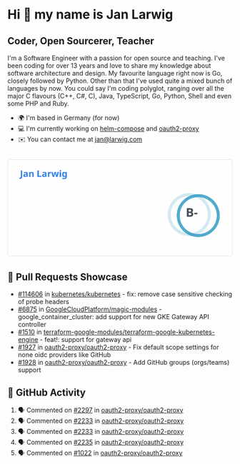# Hi 👋 my name is Jan Larwig

## Coder, Open Sourcerer, Teacher

I'm a Software Engineer with a passion for open source and teaching. I've been coding for over 13 years and love to share my knowledge about software architecture and design. My favourite language right now is Go, closely followed by Python. Other than that I've used quite a mixed bunch of languages by now. You could say I'm coding polyglot, ranging over all the major C flavours (C++, C#, C), Java, TypeScript, Go, Python, Shell and even some PHP and Ruby.

- 🌍 I'm based in Germany (for now)
- 💻 I'm currently working on [helm-compose](https://seacrew.github.io/helm-compose/) and [oauth2-proxy](https://github.com/oauth2-proxy/oauth2-proxy)
- ✉️ You can contact me at [jan@larwig.com](mailto:jan@larwig.com)

<br>

<a href="https://github.com/anuraghazra/github-readme-stats">
  <picture>
    <source
      srcset="https://raw.githubusercontent.com/tuunit/tuunit/main/general_dark.svg" 
      media="(prefers-color-scheme: dark)" 
    />
    <source
      srcset="https://raw.githubusercontent.com/tuunit/tuunit/main/general_light.svg" 
      media="(prefers-color-scheme: light), (prefers-color-scheme: no-preference)" 
    />
    <img src="https://raw.githubusercontent.com/tuunit/tuunit/main/general_light.svg" />
  </picture>
</a>

## 🔧 Pull Requests Showcase

- [#114606](https://github.com/kubernetes/kubernetes/issues/114606) in [kubernetes/kubernetes](https://github.com/kubernetes/kubernetes) - fix: remove case sensitive checking of probe headers
- [#6875](https://github.com/GoogleCloudPlatform/magic-modules/pull/6875) in [GoogleCloudPlatform/magic-modules](https://github.com/GoogleCloudPlatform/magic-modules) - google_container_cluster: add support for new GKE Gateway API controller
- [#1510](https://github.com/terraform-google-modules/terraform-google-kubernetes-engine/pull/1510) in [terraform-google-modules/terraform-google-kubernetes-engine](https://github.com/terraform-google-modules/terraform-google-kubernetes-engine) - feat!: support for gateway api
- [#1927](https://github.com/oauth2-proxy/oauth2-proxy/issues/1927) in [oauth2-proxy/oauth2-proxy](https://github.com/oauth2-proxy/oauth2-proxy) - Fix default scope settings for none oidc providers like GitHub
- [#1928](https://github.com/oauth2-proxy/oauth2-proxy/issues/1928) in [oauth2-proxy/oauth2-proxy](https://github.com/oauth2-proxy/oauth2-proxy) - Add GitHub groups (orgs/teams) support

## 🔔 GitHub Activity

<!--START_SECTION:activity-->
1. 🗣 Commented on [#2297](https://github.com/oauth2-proxy/oauth2-proxy/pull/2297#issuecomment-1793831914) in [oauth2-proxy/oauth2-proxy](https://github.com/oauth2-proxy/oauth2-proxy)
2. 🗣 Commented on [#2233](https://github.com/oauth2-proxy/oauth2-proxy/issues/2233#issuecomment-1793829760) in [oauth2-proxy/oauth2-proxy](https://github.com/oauth2-proxy/oauth2-proxy)
3. 🗣 Commented on [#2233](https://github.com/oauth2-proxy/oauth2-proxy/issues/2233#issuecomment-1793580179) in [oauth2-proxy/oauth2-proxy](https://github.com/oauth2-proxy/oauth2-proxy)
4. 🗣 Commented on [#2235](https://github.com/oauth2-proxy/oauth2-proxy/pull/2235#issuecomment-1793426466) in [oauth2-proxy/oauth2-proxy](https://github.com/oauth2-proxy/oauth2-proxy)
5. 🗣 Commented on [#1022](https://github.com/oauth2-proxy/oauth2-proxy/issues/1022#issuecomment-1793403671) in [oauth2-proxy/oauth2-proxy](https://github.com/oauth2-proxy/oauth2-proxy)
<!--END_SECTION:activity-->

